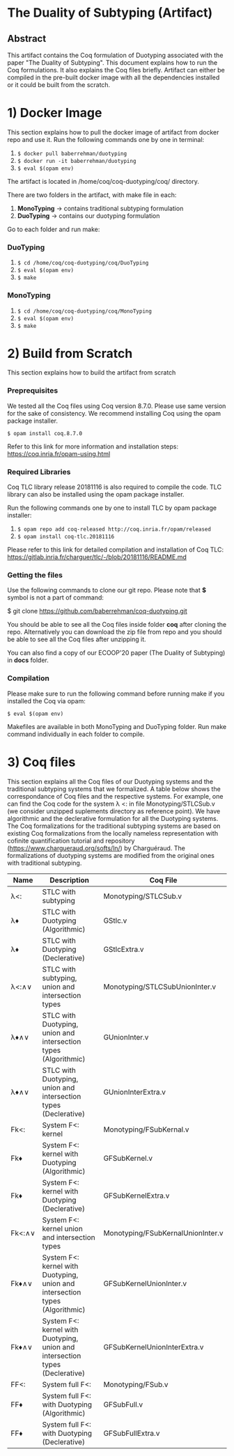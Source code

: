 # The Duality of Subtyping (Artifact)

Abstract
--------
This artifact contains the Coq formulation of Duotyping associated with the paper "The Duality of
Subtyping". This document explains how to run the Coq formulations. It also explains the Coq
files briefly. Artifact can either be compiled in the pre-built docker image with all the dependencies
installed or it could be built from the scratch.


# 1) Docker Image #

This section explains how to pull the docker image of artifact from docker repo and use it.
Run the following commands one by one in terminal:

1. `$ docker pull baberrehman/duotyping`
2. `$ docker run -it baberrehman/duotyping`
3. `$ eval $(opam env)`

The artifact is located in /home/coq/coq-duotyping/coq/ directory.

There are two folders in the artifact, with make file in each:

1. **MonoTyping** → contains traditional subtyping formulation
2. **DuoTyping** → contains our duotyping formulation

Go to each folder and run make:

### DuoTyping

1. `$ cd /home/coq/coq-duotyping/coq/DuoTyping`
2. `$ eval $(opam env)`
3. `$ make`

### MonoTyping

1. `$ cd /home/coq/coq-duotyping/coq/MonoTyping`
2. `$ eval $(opam env)`
3. `$ make`


# 2) Build from Scratch #

This section explains how to build the artifact from scratch

### Preprequisites
We tested all the Coq files using Coq version 8.7.0. Please use same version for the sake
of consistency. We recommend installing Coq using the opam package installer. 

`$ opam install coq.8.7.0`

Refer to this link for more information and installation
steps: https://coq.inria.fr/opam-using.html

### Required Libraries

Coq TLC library release 20181116 is also required to compile the code. TLC library can also
be installed using the opam package installer.

Run the following commands one by one to install TLC by opam package installer:

1. `$ opam repo add coq-released http://coq.inria.fr/opam/released`
2. `$ opam install coq-tlc.20181116`

Please refer to this link for detailed compilation and installation of Coq TLC:
https://gitlab.inria.fr/charguer/tlc/-/blob/20181116/README.md


### Getting the files
Use the following commands to clone our git repo. Please note that **$** symbol is not a part of command:

$ git clone https://github.com/baberrehman/coq-duotyping.git

You should be able to see all the Coq files inside folder **coq** after cloning the repo. Alternatively you can
download the zip file from repo and you should be able to see all the Coq files after unzipping it.

You can also find a copy of our ECOOP'20 paper (The Duality of Subtyping) in **docs** folder.

### Compilation
Please make sure to run the following command before running make if you installed the
Coq via opam:

`$ eval $(opam env)`

Makefiles are available in both MonoTyping and DuoTyping folder. Run make command
individually in each folder to compile.

# 3) Coq files #

This section explains all the Coq files of our Duotyping systems and the traditional subtyping
systems that we formalized. A table below shows the correspondance of Coq files and
the respective systems. For example, one can find the Coq code for the system λ <: in file
Monotyping/STLCSub.v (we consider unzipped suplements directory as reference point).
We have algorithmic and the declerative formulation for all the Duotyping systems.
The Coq formalizations for the traditional subtyping systems are based on existing Coq formalizations
from the locally nameless representation with cofinite quantification tutorial and repository
(https://www.chargueraud.org/softs/ln/) by Charguéraud. The formalizations of
duotyping systems are modified from the original ones with traditional subtyping.


| Name   | Description                                                                  | Coq File                          |
|--------|------------------------------------------------------------------------------|-----------------------------------|
| λ<:    | STLC with subtyping                                                          | Monotyping/STLCSub.v              |
| λ♦     | STLC with Duotyping (Algorithmic)                                            | GStlc.v                           |
| λ♦     | STLC with Duotyping (Declerative)                                            | GStlcExtra.v                      |
| λ<:∧∨  | STLC with subtyping, union and intersection types                            | Monotyping/STLCSubUnionInter.v    |
| λ♦∧∨   | STLC with Duotyping, union and intersection types (Algorithmic)              | GUnionInter.v                     |
| λ♦∧∨   | STLC with Duotyping, union and intersection types (Declerative)              | GUnionInterExtra.v                |
| Fk<:   | System F<: kernel                                                            | Monotyping/FSubKernal.v           |
| Fk♦    | System F<: kernel with Duotyping (Algorithmic)                               | GFSubKernel.v                     |
| Fk♦    | System F<: kernel with Duotyping (Declerative)                               | GFSubKernelExtra.v                |
| Fk<:∧∨ | System F<: kernel union and intersection types                               | Monotyping/FSubKernalUnionInter.v |
| Fk♦∧∨  | System F<: kernel with Duotyping, union and intersection types (Algorithmic) | GFSubKernelUnionInter.v           |
| Fk♦∧∨  | System F<: kernel with Duotyping, union and intersection types (Declerative) | GFSubKernelUnionInterExtra.v      |
| FF<:   | System full F<:                                                              | Monotyping/FSub.v                 |
| FF♦    | System full F<: with Duotyping (Algorithmic)                                 | GFSubFull.v                       |
| FF♦    | System full F<: with Duotyping (Declerative)                                 | GFSubFullExtra.v                  |